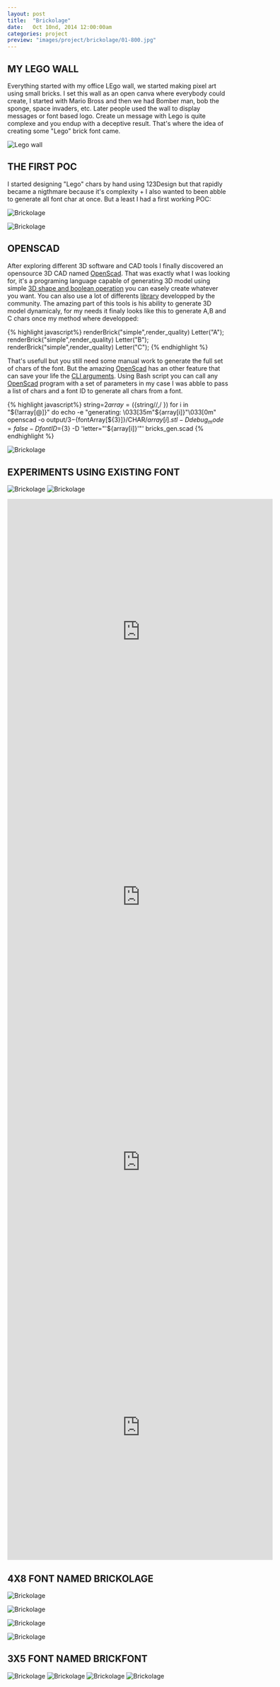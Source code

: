 ```yaml
---
layout: post
title:  "Brickolage"
date: 	Oct 10nd, 2014 12:00:00am
categories: project
preview: "images/project/brickolage/01-800.jpg"
---
```








## MY LEGO WALL
Everything started with my office LEgo wall, we started making pixel art using small bricks. I set this wall as an open canva where everybody could create, I started with Mario Bross and then we had Bomber man, bob the sponge, space invaders, etc. Later people used the wall to display messages or font based logo. Create un message with Lego is quite complexe and you endup with a deceptive result. That's where the idea of creating some "Lego" brick font came.

![Lego wall](/images/project/brickolage/02.jpg)

## THE FIRST POC
I started designing "Lego" chars by hand using 123Design but that rapidly became a nigthmare because it's complexity + I also wanted to been abble to generate all font char at once. But a least I had a first working POC:

![Brickolage](/images/project/brickolage/03.jpg)

![Brickolage](/images/project/brickolage/08.jpg)

## OPENSCAD

After exploring different 3D software and CAD tools I finally discovered an opensource 3D CAD named [OpenScad](http://www.openscad.org/). That was exactly what I was looking for, it's a programing language capable of generating 3D model using simple [3D shape and boolean operation](http://www.openscad.org/cheatsheet/) you can easely create whatever you want. You can also use a lot of differents [library](https://github.com/openscad/openscad/wiki/Libraries) developped by the community. The amazing part of this tools is his ability to generate 3D model dynamicaly, for my needs it finaly looks like this to generate A,B and C chars once my method where developped:

{% highlight javascript%}
renderBrick("simple",render_quality)  Letter("A");
renderBrick("simple",render_quality)  Letter("B");
renderBrick("simple",render_quality)  Letter("C");
{% endhighlight %}

That's usefull but you still need some manual work to generate the full set of chars of the font. But the amazing [OpenScad](http://www.openscad.org/) has an other feature that can save your life the [CLI arguments](https://en.wikibooks.org/wiki/OpenSCAD_User_Manual/Using_OpenSCAD_in_a_command_line_environment). Using Bash script you can call any [OpenScad](http://www.openscad.org/) program with a set of parameters in my case I was abble to pass a list of chars and a font ID to generate all chars from a font.

{% highlight javascript%}
string=${2}
array=(${string//,/ })
for i in "${!array[@]}"
do
  echo -e "generating: \033[35m"${array[i]}"\033[0m"
  openscad -o output/${3}-${fontArray[${3}]}/CHAR/${array[i]}.stl -D debug_mode=false -D fontID=${3}  -D 'letter="'${array[i]}'"' bricks_gen.scad
{% endhighlight %}

![Brickolage](/images/project/brickolage/09.jpg)

## EXPERIMENTS USING EXISTING FONT

![Brickolage](/images/project/brickolage/14.jpg)
![Brickolage](/images/project/brickolage/15.jpg)

<div class="uk-grid">
<div class="uk-width-large-1-2 uk-width-medium-1-1 uk-width-small-1-1">
<iframe src="https://vine.co/v/eiz3rQT6i1A/embed/simple" width="600" height="600" frameborder="0"></iframe>
</div>
<div class="uk-width-large-1-2 uk-width-medium-1-1 uk-width-small-1-1">
<iframe src="https://vine.co/v/eqE2QVd73P3/embed/simple" width="600" height="600" frameborder="0"></iframe>
</div>
</div>


<div class="uk-grid">
<div class="uk-width-large-1-2 uk-width-medium-1-1 uk-width-small-1-1">
<iframe src="https://vine.co/v/eqtJvarV1nz/embed/simple" width="600" height="600" frameborder="0"></iframe>
</div>
<div class="uk-width-large-1-2 uk-width-medium-1-1 uk-width-small-1-1">
<iframe src="https://vine.co/v/eKElLt3q00U/embed/simple" width="600" height="600" frameborder="0"></iframe>
</div>
</div>


## 4X8 FONT NAMED BRICKOLAGE


![Brickolage](/images/project/brickolage/05.jpg)

![Brickolage](/images/project/brickolage/06.jpg)

![Brickolage](/images/project/brickolage/04.jpg)

![Brickolage](/images/project/brickolage/07.jpg)


## 3X5 FONT NAMED BRICKFONT


![Brickolage](/images/project/brickolage/10.jpg)
![Brickolage](/images/project/brickolage/11.jpg)
![Brickolage](/images/project/brickolage/12.jpg)
![Brickolage](/images/project/brickolage/13.jpg)











